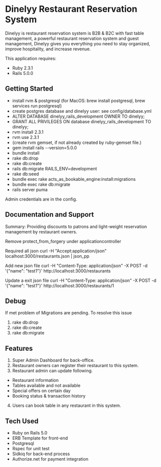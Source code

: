 Dinelyy Restaurant Reservation System
================
Dinelyy is restaurant reservation system is B2B & B2C with fast table management, a powerful restaurant reservation system and 
guest management, Dinelyy gives you everything you need to stay organized, improve hospitality, and increase revenue.

This application requires:

- Ruby 2.3.1
- Rails 5.0.0

Getting Started
---------------
- install rvm & postgresql (for MacOS: brew install postgresql, brew services run postgresql)
- create postgres database and dinelyy user: see config/database.yml
- ALTER DATABASE dinelyy_rails_development OWNER TO dinelyy;
- GRANT ALL PRIVILEGES ON database dinelyy_rails_development TO dinelyy;
- rvm install 2.3.1
- rvm use 2.3.1
- (create rvm gemset, if not already created by ruby-gemset file.)
- gem install rails --version=5.0.0
- bundle install
- rake db:drop
- rake db:create
- rails db:migrate RAILS_ENV=development
- rake db:seed
- bundle exec rake acts_as_bookable_engine:install:migrations
- bundle exec rake db:migrate
- rails server puma

Admin credentials are in the config.

Documentation and Support
-------------------------
Summary: Providing discounts to patrons and light-weight reservation management by restaurant owners.

Remove protect_from_forgery under applicationcontroller

Required all json
curl -H "Accept:application/json" localhost:3000/restaurants.json | json_pp

Add new json file
curl -H "Content-Type: application/json" -X POST -d '{"name": "test1"}' http://localhost:3000/restaurants

Update a exit json file
curl -H "Content-Type: application/json" -X POST -d '{"name": "test1"}' http://localhost:3000/restaurants/1

Debug
-------
If met problem of Migrations are pending. To resolve this issue
1. rake db:drop
2. rake db:create
3. rake db:migrate


Features
--------
1. Super Admin Dashboard for back-office.
2. Restaurant owners can register their restaurant to this system.
3. Restaurant admin can update following.
- Restaurant information
- Tables available and not available
- Special offers on certain day
- Booking status & transaction history
4. Users can book table in any restaurant in this system.


Tech Used
--------
- Ruby on Rails 5.0
- ERB Template for front-end
- Postgresql
- Rspec for unit test
- Sidkiq for back-end process
- Authorize.net for payment integration




